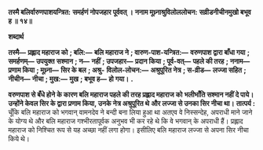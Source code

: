 **तस्मै बलिर्वारुणपाशयन्त्रित:** **समर्हणं नोपजहार पूर्ववत् ।** **ननाम मूध्र्नाश्रुविलोललोचन:** **सव्रीडनीचीनमुखो बभूव ह ॥ १४॥** 

**शब्दार्थ** 

**तस्मै—** **प्रह्लाद महाराज को** **; बलि:—** **बलि महाराज ने** **; वारुण-पाश-यन्त्रित:—** **वरुणपाश द्वारा बाँधा गया** **; समर्हणम्—** **उपयुक्त** **सश्मान** **; न—** **नहीं** **; उपजहार—** **प्रदान किया** **; पूर्व-वत्—** **पहले की तरह** **; ननाम—** **प्रणाम किया** **; मूध्र्ना—** **सिर के बल** **; अश्रु-** **विलोल-लोचन:—** **अश्रुपूरित नेत्र** **; स-व्रीड—** **लज्जा सहित** **; नीचीन—** **नीचा** **; मुख:—** **मुख** **; बभूव ह—** **हो गया।** **.** 

**वरुणपाश से बँधे होने के कारण बलि महाराज पहले की तरह प्रह्लाद महाराज को** **भलीभाँति सश्मान नहीं दे पाये। उन्होंने केवल सिर के द्वारा प्रणाम किया, उनके नेत्र अश्रुपूरित थे** **और लज्जा से उनका सिर नीचा था।** **तात्पर्य :** चूँकि बलि महाराज को भगवान् वामनदेव ने बन्दी बना लिया हुआ था अतएव वे निस्सन्देह, अपराधी माने जाने के योग्य थे और बलि महाराज गश्भीरतापूर्वक अनुभव भी कर रहे थे कि वे भगवान् के अपराधी हैं। प्रह्लाद महाराज को निश्चित रूप से यह अच्छा नहीं लगा होगा। इसीलिए बलि महाराज लज्जा से अपना सिर नीचा किये थे।  
